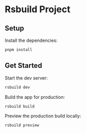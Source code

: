# Rsbuild Project

## Setup

Install the dependencies:

```bash
pnpm install
```

## Get Started

Start the dev server:

```bash
rsbuild dev
```

Build the app for production:

```bash
rsbuild build
```

Preview the production build locally:

```bash
rsbuild preview
```

